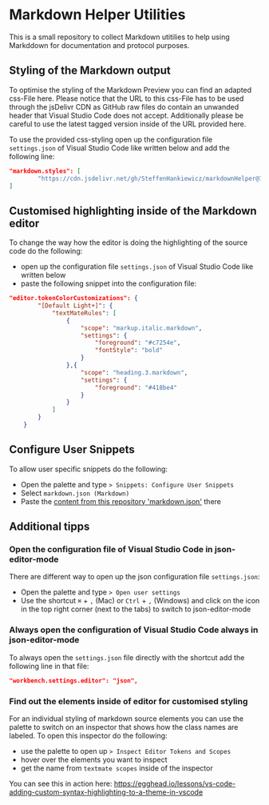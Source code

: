 # Markdown Helper Utilities
This is a small repository to collect Markdown utitilies to help using Markddown for documentation and protocol purposes.

## Styling of the Markdown output
To optimise the styling of the Markdown Preview you can find an adapted css-File here. Please notice that the URL to this css-File has to be used through the jsDelivr CDN as GitHub raw files do contain an unwanded header that Visual Studio Code does not accept. Additionally please be careful to use the latest tagged version inside of the URL provided here.

To use the provided css-styling open up the configuration file `settings.json` of Visual Studio Code like written below  and add the following line:

```json
"markdown.styles": [
        "https://cdn.jsdelivr.net/gh/SteffenHankiewicz/markdownHelper@1.5.0/markdown.css"
]
```

## Customised highlighting inside of the Markdown editor 
To change the way how the editor is doing the highlighting of the source code do the following:
- open up the configuration file `settings.json` of Visual Studio Code like written below
- paste the following snippet into the configuration file:

```json
"editor.tokenColorCustomizations": {
        "[Default Light+]": {
            "textMateRules": [
                {
                    "scope": "markup.italic.markdown",
                    "settings": {
                        "foreground": "#c7254e",
                        "fontStyle": "bold"
                    }
                },{
                    "scope": "heading.3.markdown",
                    "settings": {
                        "foreground": "#418be4"
                    }
                }
            ]
        }
    }
```

## Configure User Snippets
To allow user specific snippets do the following:
- Open the palette and type `> Snippets: Configure User Snippets`
- Select `markdown.json (Markdown)`
- Paste the [content from this repository 'markdown.json'](markdown.json) there


## Additional tipps

### Open the configuration file of Visual Studio Code in json-editor-mode
There are different way to open up the json configuration file `settings.json`:
- Open the palette and type `> Open user settings` 
- Use the shortcut `⌘` + `,` (Mac) or `Ctrl` + `,` (Windows) and click on the icon in the top right corner (next to the tabs) to switch to json-editor-mode


### Always open the configuration of Visual Studio Code always in json-editor-mode
To always open the `settings.json` file directly with the shortcut add the following line in that file:

```json
"workbench.settings.editor": "json",
```

### Find out the elements inside of editor for customised styling
For an individual styling of markdown source elements you can use the palette to switch on an inspector that shows how the class names are labeled. To open this inspector do the following:

- use the palette to open up `> Inspect Editor Tokens and Scopes` 
- hover over the elements you want to inspect
- get the name from `textmate scopes` inside of the inspector

You can see this in action here: https://egghead.io/lessons/vs-code-adding-custom-syntax-highlighting-to-a-theme-in-vscode
